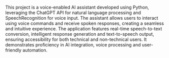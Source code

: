 This project is a voice-enabled AI assistant developed using Python, leveraging the ChatGPT API for natural language processing and SpeechRecognition for voice input. The assistant allows users to interact using voice commands and receive spoken responses, creating a seamless and intuitive experience. The application features real-time speech-to-text conversion, intelligent response generation and text-to-speech output, ensuring accessibility for both technical and non-technical users. It demonstrates proficiency in AI integration, voice processing and user-friendly automation.
